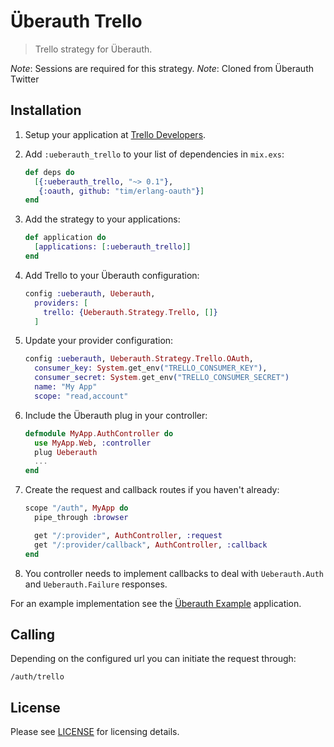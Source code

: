 # Überauth Trello

> Trello strategy for Überauth.

_Note_: Sessions are required for this strategy.
_Note_: Cloned from Überauth Twitter

## Installation

1. Setup your application at [Trello Developers](https://developers.trello.com).

1. Add `:ueberauth_trello` to your list of dependencies in `mix.exs`:

    ```elixir
    def deps do
      [{:ueberauth_trello, "~> 0.1"},
       {:oauth, github: "tim/erlang-oauth"}]
    end
    ```

1. Add the strategy to your applications:

    ```elixir
    def application do
      [applications: [:ueberauth_trello]]
    end
    ```

1. Add Trello to your Überauth configuration:

    ```elixir
    config :ueberauth, Ueberauth,
      providers: [
        trello: {Ueberauth.Strategy.Trello, []}
      ]
    ```

1.  Update your provider configuration:

    ```elixir
    config :ueberauth, Ueberauth.Strategy.Trello.OAuth,
      consumer_key: System.get_env("TRELLO_CONSUMER_KEY"),
      consumer_secret: System.get_env("TRELLO_CONSUMER_SECRET")
      name: "My App"
      scope: "read,account"

    ```

1.  Include the Überauth plug in your controller:

    ```elixir
    defmodule MyApp.AuthController do
      use MyApp.Web, :controller
      plug Ueberauth
      ...
    end
    ```

1.  Create the request and callback routes if you haven't already:

    ```elixir
    scope "/auth", MyApp do
      pipe_through :browser

      get "/:provider", AuthController, :request
      get "/:provider/callback", AuthController, :callback
    end
    ```

1. You controller needs to implement callbacks to deal with `Ueberauth.Auth` and `Ueberauth.Failure` responses.

For an example implementation see the [Überauth Example](https://github.com/ueberauth/ueberauth_example) application.

## Calling

Depending on the configured url you can initiate the request through:

    /auth/trello

## License

Please see [LICENSE](https://github.com/wm/ueberauth_trello/blob/master/LICENSE) for licensing details.


